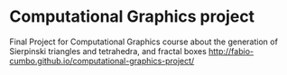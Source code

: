 Computational Graphics project
=============

Final Project for Computational Graphics course about the generation of Sierpinski triangles and tetrahedra, and fractal boxes
http://fabio-cumbo.github.io/computational-graphics-project/
